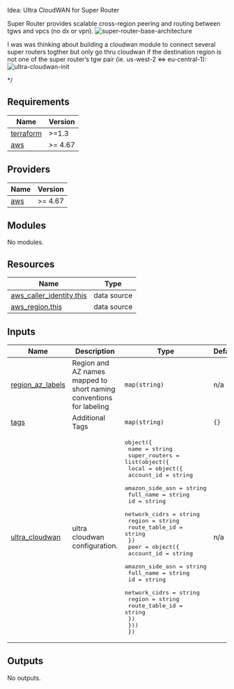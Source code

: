 
Idea: Ultra CloudWAN for Super Router

Super Router provides scalable cross-region peering and routing between tgws and vpcs (no dx or vpn).
![super-router-base-architecture](https://jq1-io.s3.amazonaws.com/super-router/super-router-architecture.png)

I was was thinking about building a cloudwan module to connect several super routers togther but only go thru cloudwan if the destination region is not one of the super router’s tgw pair (ie. us-west-2 <=> eu-central-1):
![ultra-cloudwan-init](https://jq1-io.s3.amazonaws.com/ultra-cloudwan/ultra-cloudwan-init.png)

*/

## Requirements

| Name | Version |
|------|---------|
| <a name="requirement_terraform"></a> [terraform](#requirement\_terraform) | >=1.3 |
| <a name="requirement_aws"></a> [aws](#requirement\_aws) | >= 4.67 |

## Providers

| Name | Version |
|------|---------|
| <a name="provider_aws"></a> [aws](#provider\_aws) | >= 4.67 |

## Modules

No modules.

## Resources

| Name | Type |
|------|------|
| [aws_caller_identity.this](https://registry.terraform.io/providers/hashicorp/aws/latest/docs/data-sources/caller_identity) | data source |
| [aws_region.this](https://registry.terraform.io/providers/hashicorp/aws/latest/docs/data-sources/region) | data source |

## Inputs

| Name | Description | Type | Default | Required |
|------|-------------|------|---------|:--------:|
| <a name="input_region_az_labels"></a> [region\_az\_labels](#input\_region\_az\_labels) | Region and AZ names mapped to short naming conventions for labeling | `map(string)` | n/a | yes |
| <a name="input_tags"></a> [tags](#input\_tags) | Additional Tags | `map(string)` | `{}` | no |
| <a name="input_ultra_cloudwan"></a> [ultra\_cloudwan](#input\_ultra\_cloudwan) | ultra cloudwan configuration. | <pre>object({<br>    name = string<br>    super_routers = list(object({<br>      local = object({<br>        account_id      = string<br>        amazon_side_asn = string<br>        full_name       = string<br>        id              = string<br>        network_cidrs   = string<br>        region          = string<br>        route_table_id  = string<br>      })<br>      peer = object({<br>        account_id      = string<br>        amazon_side_asn = string<br>        full_name       = string<br>        id              = string<br>        network_cidrs   = string<br>        region          = string<br>        route_table_id  = string<br>      })<br>    }))<br>  })</pre> | n/a | yes |

## Outputs

No outputs.
